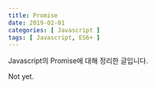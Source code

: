 ```yaml
---
title: Promise
date: 2019-02-01
categories: [ Javascript ]
tags: [ Javascript, ES6+ ]
---
```


Javascript의 Promise에 대해 정리한 글입니다.

<!-- more -->

Not yet.